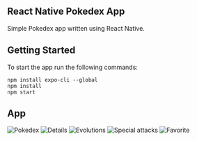 ## React Native Pokedex App

Simple Pokedex app written using React Native.

## Getting Started

To start the app run the following commands:

```
npm install expo-cli --global
npm install
npm start
```

## App

![Pokedex](screenshots/1.png)
![Details](screenshots/2.png)
![Evolutions](screenshots/3.png)
![Special attacks](screenshots/4.png)
![Favorite](screenshots/5.png)
